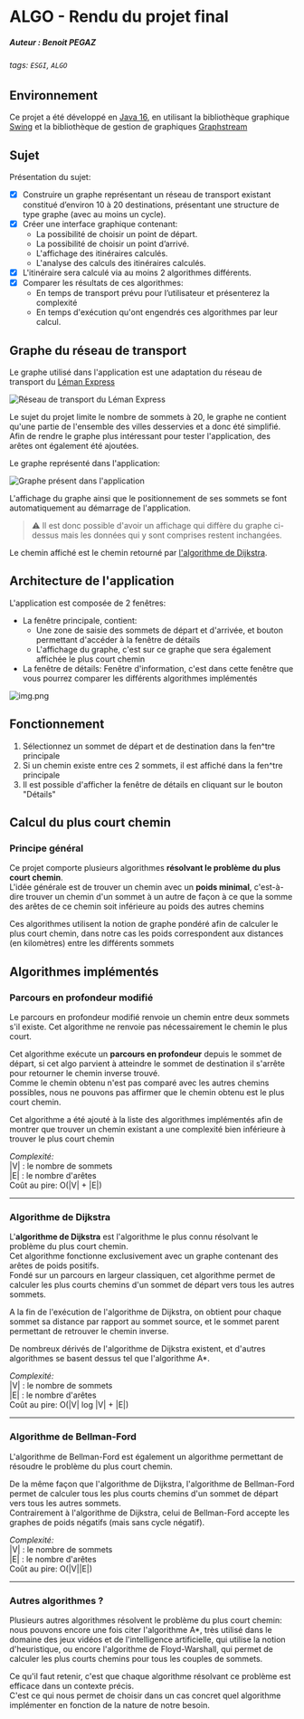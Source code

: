 # ALGO - Rendu du projet final
##### Auteur : Benoit PEGAZ
###### tags: `ESGI`, `ALGO`

## Environnement

Ce projet a été développé en [Java 16](https://www.oracle.com/java/technologies/javase/jdk16-archive-downloads.html), en utilisant la bibliothèque graphique [Swing](https://fr.wikipedia.org/wiki/Swing_(Java)) et la bibliothèque de gestion de graphiques [Graphstream](https://graphstream-project.org/)


## Sujet

Présentation du sujet:
- [x] Construire un graphe représentant un réseau de transport existant constitué d’environ 10 à 20 destinations, présentant une structure de type graphe (avec au moins un cycle).
- [x] Créer une interface graphique contenant:
  - La possibilité de choisir un point de départ.
  - La possibilité de choisir un point d’arrivé.
  - L'affichage des itinéraires calculés.
  - L'analyse des calculs des itinéraires calculés.
- [x] L'itinéraire sera calculé via au moins 2 algorithmes différents.
- [x] Comparer les résultats de ces algorithmes:
  - En temps de transport prévu pour l’utilisateur et présenterez la complexité
  - En temps d'exécution qu'ont engendrés ces algorithmes par leur calcul.

## Graphe du réseau de transport

Le graphe utilisé dans l'application est une adaptation du réseau de transport du [Léman Express](https://www.lemanexpress.ch/fileadmin/user_upload/Plans_reseau_et_multimodal/Plan_reseau_Leman_Express_211212_light.pdf)

![Réseau de transport du Léman Express](ressources/reseau_leman_express.jpg)

Le sujet du projet limite le nombre de sommets à 20, le graphe ne contient qu'une partie de l'ensemble des villes desservies et a donc été simplifié.  
Afin de rendre le graphe plus intéressant pour tester l'application, des arêtes ont également été ajoutées.

Le graphe représenté dans l'application:

![Graphe présent dans l'application](ressources/graphe_leman_express.png)

L'affichage du graphe ainsi que le positionnement de ses sommets se font automatiquement au démarrage de l'application.

> ⚠️ Il est donc possible d'avoir un affichage qui diffère du graphe ci-dessus mais les données qui y sont comprises restent inchangées.

Le chemin affiché est le chemin retourné par [l'algorithme de Dijkstra](#algorithme-de-dijkstra).  

## Architecture de l'application

L'application est composée de 2 fenêtres:
- La fenêtre principale, contient:
  - Une zone de saisie des sommets de départ et d'arrivée, et bouton permettant d'accéder à la fenêtre de détails
  - L'affichage du graphe, c'est sur ce graphe que sera également affichée le plus court chemin
- La fenêtre de détails: Fenêtre d'information, c'est dans cette fenêtre que vous pourrez comparer les différents algorithmes implémentés

![img.png](ressources/fenetre_details.png)

## Fonctionnement

1. Sélectionnez un sommet de départ et de destination dans la fen^tre principale 
2. Si un chemin existe entre ces 2 sommets, il est affiché dans la fen^tre principale  
3. Il est possible d'afficher la fenêtre de détails en cliquant sur le bouton "Détails"  

## Calcul du plus court chemin

### Principe général

Ce projet comporte plusieurs algorithmes **résolvant le problème du plus court chemin**.  
L'idée générale est de trouver un chemin avec un **poids minimal**, c'est-à-dire trouver un chemin d'un sommet à un autre de façon à ce que la somme des arêtes de ce chemin  soit inférieure au poids des autres chemins

Ces algorithmes utilisent la notion de graphe pondéré afin de calculer le plus court chemin, dans notre cas les poids correspondent aux distances (en kilomètres) entre les différents sommets

## Algorithmes implémentés

### Parcours en profondeur modifié

Le parcours en profondeur modifié renvoie un chemin entre deux sommets s'il existe. Cet algorithme ne renvoie pas nécessairement le chemin le plus court.

Cet algorithme exécute un **parcours en profondeur** depuis le sommet de départ, si cet algo parvient à atteindre le sommet de destination il s'arrête pour retourner le chemin inverse trouvé.  
Comme le chemin obtenu n'est pas comparé avec les autres chemins possibles, nous ne pouvons pas affirmer que le chemin obtenu est le plus court chemin.

Cet algorithme a été ajouté à la liste des algorithmes implémentés afin de montrer que trouver un chemin existant a une complexité bien inférieure à trouver le plus court chemin

*Complexité:*  
|V| : le nombre de sommets  
|E| : le nombre d'arêtes  
Coût au pire: O(|V| + |E|)

---

### Algorithme de Dijkstra
L'**algorithme de Dijkstra** est l'algorithme le plus connu résolvant le problème du plus court chemin.  
Cet algorithme fonctionne exclusivement avec un graphe contenant des arêtes de poids positifs.  
Fondé sur un parcours en largeur classiquen, cet algorithme permet de calculer les plus courts chemins d'un sommet de départ vers tous les autres sommets.

A la fin de l'exécution de l'algorithme de Dijkstra, on obtient pour chaque sommet sa distance par rapport au sommet source, et le sommet parent permettant de retrouver le chemin inverse.

De nombreux dérivés de l'algorithme de Dijkstra existent, et d'autres algorithmes se basent dessus tel que l'algorithme A*.


*Complexité:*  
|V| : le nombre de sommets  
|E| : le nombre d'arêtes  
Coût au pire: O(|V| log |V| + |E|)

---

### Algorithme de Bellman-Ford
L'algorithme de Bellman-Ford est également un algorithme permettant de résoudre le problème du plus court chemin.

De la même façon que l'algorithme de Dijkstra, l'algorithme de Bellman-Ford permet de calculer tous les plus courts chemins d'un sommet de départ vers tous les autres sommets.  
Contrairement à l'algorithme de Dijkstra, celui de Bellman-Ford accepte les graphes de poids négatifs (mais sans cycle négatif).


*Complexité:*  
|V| : le nombre de sommets  
|E| : le nombre d'arêtes  
Coût au pire: O(|V||E|)

---

### Autres algorithmes ?

Plusieurs autres algorithmes résolvent le problème du plus court chemin: nous pouvons encore une fois citer l'algorithme A*, très utilisé dans le domaine des jeux vidéos et de l'intelligence artificielle, qui utilise la notion d'heuristique, ou encore l'algorithme de Floyd-Warshall, qui permet de calculer les plus courts chemins pour tous les couples de sommets.

Ce qu'il faut retenir, c'est que chaque algorithme résolvant ce problème est efficace dans un contexte précis.  
C'est ce qui nous permet de choisir dans un cas concret quel algorithme implémenter en fonction de la nature de notre besoin.  

